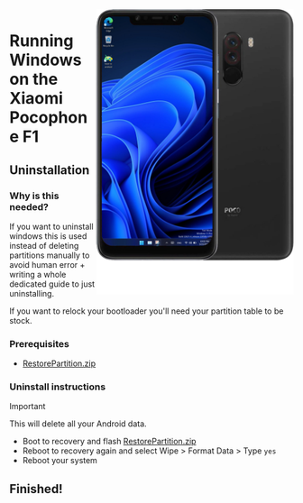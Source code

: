 <img align="right" src="beryllium.png" width="350" alt="Windows 11 running on beryllium">

# Running Windows on the Xiaomi Pocophone F1

## Uninstallation

### Why is this needed?
If you want to uninstall windows this is used instead of deleting partitions manually to avoid human error + writing a whole dedicated guide to just uninstalling.

If you want to relock your bootloader you'll need your partition table to be stock.

### Prerequisites
- [RestorePartition.zip](https://drive.google.com/file/d/1J2fUTRvM5o7jQc824EJpFgBg7W8shiLg/view?usp=sharing)


### Uninstall instructions
> [!Important]
> This will delete all your Android data.

- Boot to recovery and flash [RestorePartition.zip](https://drive.google.com/file/d/1J2fUTRvM5o7jQc824EJpFgBg7W8shiLg/view?usp=sharing)
- Reboot to recovery again and select Wipe > Format Data > Type `yes`
- Reboot your system

## Finished!
















